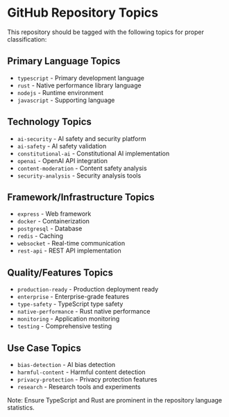 # GitHub Repository Topics

This repository should be tagged with the following topics for proper classification:

## Primary Language Topics
- `typescript` - Primary development language
- `rust` - Native performance library language
- `nodejs` - Runtime environment
- `javascript` - Supporting language

## Technology Topics
- `ai-security` - AI safety and security platform
- `ai-safety` - AI safety validation
- `constitutional-ai` - Constitutional AI implementation
- `openai` - OpenAI API integration
- `content-moderation` - Content safety analysis
- `security-analysis` - Security analysis tools

## Framework/Infrastructure Topics
- `express` - Web framework
- `docker` - Containerization
- `postgresql` - Database
- `redis` - Caching
- `websocket` - Real-time communication
- `rest-api` - REST API implementation

## Quality/Features Topics
- `production-ready` - Production deployment ready
- `enterprise` - Enterprise-grade features
- `type-safety` - TypeScript type safety
- `native-performance` - Rust native performance
- `monitoring` - Application monitoring
- `testing` - Comprehensive testing

## Use Case Topics
- `bias-detection` - AI bias detection
- `harmful-content` - Harmful content detection
- `privacy-protection` - Privacy protection features
- `research` - Research tools and experiments

Note: Ensure TypeScript and Rust are prominent in the repository language statistics. 
